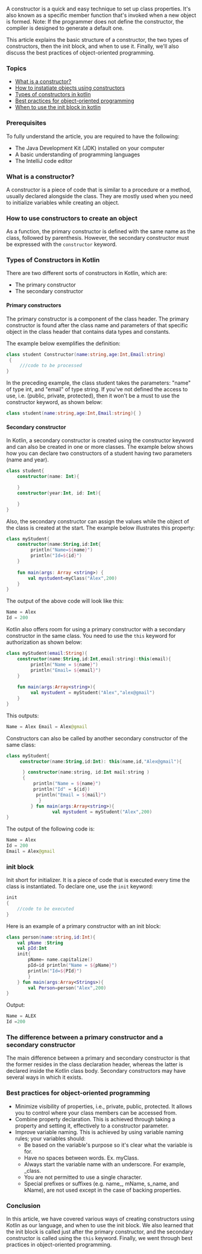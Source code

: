 A constructor is a quick and easy technique to set up class properties. It's also known as a specific member function that's invoked when a new object is formed. Note: If the programmer does not define the constructor, the compiler is designed to generate a default one.

This article explains the basic structure of a constructor, the two types of constructors, then the init block, and when to use it. Finally, we'll also discuss the best practices of object-oriented programming.

### Topics

- [What is a constructor?](#what-is-a-constructor)
- [How to instatiate objects using constructors](#how-to-use-constructors-to-create-an-object)
- [Types of constructors in kotlin](#types-of-constructors-in-kotlin)
- [Best practices for object-oriented programming](#Best-practices-for-object-oriented-programming)
- [When to use the init block in kotlin](#When-to-use-the-init-block-in-kotlin)

### Prerequisites

To fully understand the article, you are required to have the following:

- The Java Development Kit (JDK) installed on your computer
- A basic understanding of programming languages
- The IntelliJ code editor

### What is a constructor?

A constructor is a piece of code that is similar to a procedure or a method, usually declared alongside the class. They are mostly used when you need to initialize variables while creating an object.

### How to use constructors to create an object

As a function, the primary constructor is defined with the same name as the class, followed by parenthesis. However, the secondary constructor must be expressed with the `constructor` keyword.

### Types of Constructors in Kotlin

There are two different sorts of constructors in Kotlin, which are:

- The primary constructor
- The secondary constructor

#### Primary constructors

The primary constructor is a component of the class header. The primary constructor is found after the class name and parameters of that specific object in the class header that contains data types and constants. 

The example below exemplifies the definition:

```kotlin
class student Constructor(name:string,age:Int,Email:string)
 { 
     ///code to be processed
}
```

In the preceding example, the class student takes the parameters: "name" of type int, and "email" of type string. If you've not defined the access to use, i.e. (public, private, protected), then it won't be a must to use the constructor keyword, as shown below:

```kotlin
class student(name:string,age:Int,Email:string){ }
```

#### Secondary constructor

In Kotlin, a secondary constructor is created using the constructor keyword and can also be created in one or more classes. The example below shows how you can declare two constructors of a student having two parameters (name and year). 

```kotlin
class student{ 
    constructor(name: Int){ 

    } 
    constructor(year:Int, id: Int){ 

    } 
}
```

Also, the secondary constructor can assign the values while the object of the class is created at the start. The example below illustrates this property:

```kotlin
class myStudent{ 
    constructor(name:String,id:Int{
         println("Name=${name}") 
         println("Id=${id}")
    } 
         
    fun main(args: Array <string>) { 
        val mystudent=myClass("Alex",200) 
    }
}
```

The output of the above code will look like this:

```kotlin
Name = Alex 
Id = 200
```

Kotlin also offers room for using a primary constructor with a secondary constructor in the same class. You need to use the `this` keyword for authorization as shown below:

```kotlin
class myStudent(email:String){ 
    constructor(name:String,id:Int,email:string):this(email){
         println("Name = ${name}") 
         println("Email= ${email}") 
    } 
    
    fun main(args:Array<string>){
         val mystudent = myStudent("Alex","alex@gmail") 
    }      
}
```

This outputs:

```kotlin
Name = Alex Email = Alex@gmail
```

Constructors can also be called by another secondary constructor of the same class:

```kotlin
class myStudent{
     constructor(name:String,id:Int): this(name,id,"Alex@gmail"){

      } constructor(name:string, id:Int mail:string ) 
      { 
          println("Name = ${name}") 
          println("Id" = ${id})
           println("Email = ${mail}")
            }
         } fun main(args:Array<string>){
                 val mystudent = myStudent("Alex",200) 
}
```
The output of the following code is:

```kotlin
Name = Alex 
Id = 200
Email = Alex@gmail
```

### init block

Init short for initializer. It is a piece of code that is executed every time the class is instantiated. To declare one, use the `init` keyword:

```kotlin
init
{ 
    //code to be executed
}
```

Here is an example of a primary constructor with an init block:

```kotlin
class person(name:string,id:Int){ 
    val pName :String 
    val pId:Int 
    init{ 
        pName= name.capitalize() 
        pId=id println("Name = ${pName}") 
        println("Id=${PId}") 
        } 
    } fun main(args:Array<Strings>){ 
        val Person=person("Alex",200) 
}
```
Output:

```kotlin
Name = ALEX 
Id =200
```

### The difference between a primary constructor and a secondary constructor

The main difference between a primary and secondary constructor is that the former resides in the class declaration header, whereas the latter is declared inside the Kotlin class body. Secondary constructors may have several ways in which it exists.

### Best practices for object-oriented programming

- Minimize visibility of properties, i.e., private, public, protected. It allows you to control where your class members can be accessed from.
- Combine property declaration. This is achieved through taking a property and setting it, effectively to a constructor parameter.
- Improve variable naming. This is achieved by using variable naming rules; your variables should: 
  - Be based on the variable's purpose so it's clear what the variable is for.
  - Have no spaces between words. Ex. myClass.
  - Always start the variable name with an underscore. For example, _class.
  - You are not permitted to use a single character.
  - Special prefixes or suffixes (e.g. name_, mName, s_name, and kName), are not used except in the case of backing properties.

### Conclusion

In this article, we have covered various ways of creating constructors using Kotlin as our language, and when to use the init block. We also learned that the init block is called just after the primary constructor, and the secondary constructor is called using the `this` keyword. Finally, we went through best practices in object-oriented programming. 
